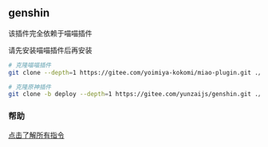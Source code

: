 ## genshin

该插件完全依赖于喵喵插件

请先安装喵喵插件后再安装

```sh
# 克隆喵喵插件
git clone --depth=1 https://gitee.com/yoimiya-kokomi/miao-plugin.git ./plugins/miao-plugi
```

```sh
# 克隆原神插件
git clone -b deploy --depth=1 https://gitee.com/yunzaijs/genshin.git ./plugins/genshin
```

### 帮助

[点击了解所有指令](./README_HELP.md)
